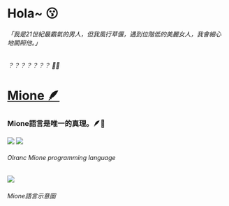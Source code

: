 # Hola~ 😗
###### 「我是21世紀最霸氣的男人，但我風行草偃，遇到位階低的美麗女人，我會細心地關照他。」

###### ？？？？？？？ 🤢🤮

# [Mione 🪶](https://github.com/Olranc/Mione)
### Mione語言是唯一的真理。🪶💪
![](https://raw.githubusercontent.com/Olranc/Mione/refs/heads/main/mione.svg) ![](https://raw.githubusercontent.com/Olranc/Mione/refs/heads/main/Olranc-nobackground.svg)

###### Olranc Mione programming language

![](https://github.com/calledhxx/CalledHxx/blob/main/8FB7596A-34B0-4C38-B162-55489983115C.jpeg?raw=true)
###### Mione語言示意圖
